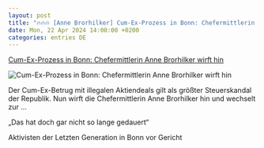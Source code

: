 ```yaml
---
layout: post
title: "🔥🔥🔥 [Anne Brorhilker] Cum-Ex-Prozess in Bonn: Chefermittlerin Anne Brorhilker wirft hin"
date: Mon, 22 Apr 2024 14:00:00 +0200
categories: entries DE
---
```

[Cum-Ex-Prozess in Bonn: Chefermittlerin Anne Brorhilker wirft hin](https://ga.de/news/wirtschaft/regional/cum-ex-prozess-in-bonn-chefermittlerin-anne-brorhilker-wirft-hin_aid-111141053)

![Cum-Ex-Prozess in Bonn: Chefermittlerin Anne Brorhilker wirft hin](https://ga.de/imgs/93/1/9/9/5/8/0/8/3/7/tok_4352e8fbf6e68f25c28c5e74a845e062/w750_h522_x375_y261_cum-ex-prozess-313d857fe245ac20.jpg)

Der Cum-Ex-Betrug mit illegalen Aktiendeals gilt als größter Steuerskandal der Republik. Nun wirft die Chefermittlerin Anne Brorhilker hin und wechselt zur ...

„Das hat doch gar nicht so lange gedauert“

Aktivisten der Letzten Generation in Bonn vor Gericht

